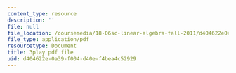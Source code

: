 ```yaml
---
content_type: resource
description: ''
file: null
file_location: /coursemedia/18-06sc-linear-algebra-fall-2011/d404622e0a39f004d40ef4bea4c52929_13r9QY6cmjc.pdf
file_type: application/pdf
resourcetype: Document
title: 3play pdf file
uid: d404622e-0a39-f004-d40e-f4bea4c52929
---
```

